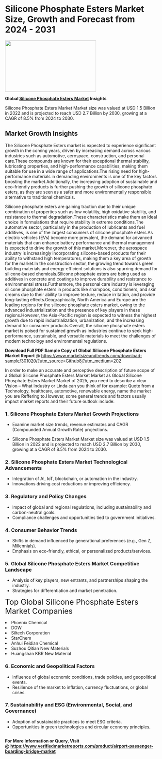 <H1>Silicone Phosphate Esters Market Size, Growth and Forecast from 2024 - 2031</H1><img class="aligncenter size-medium wp-image-584254" src="https://thirdeyenews.in/wp-content/uploads/2024/09/Global-Market-Research-300x168.jpeg" alt="" width="300" height="168" /><p><strong>Global&nbsp;<a href="https://www.marketsizeandtrends.com/download-sample/301020/?utm_source=Github8j?utm_medium=202">Silicone Phosphate Esters Market</a> Insights</strong></p><p>Silicone Phosphate Esters Market Market size was valued at USD 1.5 Billion in 2022 and is projected to reach USD 2.7 Billion by 2030, growing at a CAGR of 8.5% from 2024 to 2030.</p><p><h2>Market Growth Insights</h2> <p>The Silicone Phosphate Esters market is expected to experience significant growth in the coming years, driven by increasing demand across various industries such as automotive, aerospace, construction, and personal care.These compounds are known for their exceptional thermal stability, lubricating properties, and high-performance capabilities, making them suitable for use in a wide range of applications.The rising need for high-performance materials in demanding environments is one of the key factors boosting the market.Additionally, the increasing adoption of sustainable and eco-friendly products is further pushing the growth of silicone phosphate esters, as they are seen as a safer and more environmentally responsible alternative to traditional chemicals.</p> <p>Silicone phosphate esters are gaining traction due to their unique combination of properties such as low volatility, high oxidative stability, and resistance to thermal degradation.These characteristics make them an ideal choice in formulations that require stability in extreme conditions.The automotive sector, particularly in the production of lubricants and fuel additives, is one of the largest consumers of silicone phosphate esters.As electric vehicles (EVs) become more prevalent, the demand for advanced materials that can enhance battery performance and thermal management is expected to drive the growth of this market.Moreover, the aerospace industry is increasingly incorporating silicone-based products for their ability to withstand high temperatures, making them a key area of growth for the market.In the construction sector, the growing trend towards green building materials and energy-efficient solutions is also spurring demand for silicone-based chemicals.Silicone phosphate esters are being used as additives in concrete and coatings to improve durability and resistance to environmental stress.Furthermore, the personal care industry is leveraging silicone phosphate esters in products like shampoos, conditioners, and skin creams due to their ability to improve texture, reduce irritation, and provide long-lasting effects.Geographically, North America and Europe are the leading regions for the silicone phosphate esters market, owing to the advanced industrialization and the presence of key players in these regions.However, the Asia-Pacific region is expected to witness the highest growth due to rapid industrialization, urbanization, and the increasing demand for consumer products.Overall, the silicone phosphate esters market is poised for sustained growth as industries continue to seek high-performance, sustainable, and versatile materials to meet the challenges of modern technology and environmental regulations.</p> <p><span class=""><strong>Download Full PDF Sample Copy of Global Silicone Phosphate Esters Market Report</strong> @ <a href="https://www.marketsizeandtrends.com/download-sample/301020/?utm_source=Github8j?utm_medium=202" target="_blank">https://www.marketsizeandtrends.com/download-sample/301020/?utm_source=Github8j?utm_medium=202</a></span></p><p>In order to make an accurate and perceptive description of future scope of a Global&nbsp;Silicone Phosphate Esters Market Market as Global&nbsp;Silicone Phosphate Esters Market Market of 2025, you need to describe a clear Vision &ndash; What Industry or Linda can you think of for example: Quote from a Technology, healthcare, automotive, renewable energy, name the market you are Reffering to.However, some general trends and factors usually impact market reports and their future outlook include:</p><h3>1.&nbsp;<strong>Silicone Phosphate Esters Market Growth Projections</strong></h3><ul><li>Examine market size trends, revenue estimates and CAGR (Compounded Annual Growth Rate) projections.</li><li><p>Silicone Phosphate Esters Market Market size was valued at USD 1.5 Billion in 2022 and is projected to reach USD 2.7 Billion by 2030, growing at a CAGR of 8.5% from 2024 to 2030.</p></li></ul><h3>2.&nbsp;<strong>Silicone Phosphate Esters Market Technological Advancements</strong></h3><ul><li>Integration of AI, IoT, blockchain, or automation in the industry.</li><li>Innovations driving cost reductions or improving efficiency.</li></ul><h3>3.&nbsp;<strong>Regulatory and Policy Changes</strong></h3><ul><li>Impact of global and regional regulations, including sustainability and carbon-neutral goals.</li><li>Compliance challenges and opportunities tied to government initiatives.</li></ul><h3>4.&nbsp;<strong>Consumer Behavior Trends</strong></h3><ul><li>Shifts in demand influenced by generational preferences (e.g., Gen Z, Millennials).</li><li>Emphasis on eco-friendly, ethical, or personalized products/services.</li></ul><h3>5.&nbsp;<strong>Global Silicone Phosphate Esters Market Competitive Landscape</strong></h3><ul><li>Analysis of key players, new entrants, and partnerships shaping the industry.</li><li>Strategies for differentiation and market penetration.</li></ul><p data-pm-slice="1 1 []"><span style="color: inherit; font-family: inherit; font-size: 25px;">Top Global Silicone Phosphate Esters Market Companies</span></p><div class="" data-test-id=""><p><li>Phoenix Chemical</li><li> DOW</li><li> Siltech Corporation</li><li> StarChem</li><li> Anhui Feidian Chemical</li><li> Suzhou Qitian New Materials</li><li> Huangshan KBR New Material</li></p></div><h3>6.&nbsp;<strong>Economic and Geopolitical Factors</strong></h3><ul><li>Influence of global economic conditions, trade policies, and geopolitical events.</li><li>Resilience of the market to inflation, currency fluctuations, or global crises.</li></ul><h3>7.&nbsp;<strong>Sustainability and ESG (Environmental, Social, and Governance)</strong></h3><ul><li>Adoption of sustainable practices to meet ESG criteria.</li><li>Opportunities in green technologies and circular economy principles.</li></ul><h2><strong style="font-size: 14px;">For More Information or Query, Visit @&nbsp;</strong><a style="background-color: #ffffff; font-size: 14px;" href="https://www.marketsizeandtrends.com/report/silicone-phosphate-esters-market/" target="_blank">https://www.verifiedmarketreports.com/product/airport-passenger-boarding-bridge-market</a></h2>